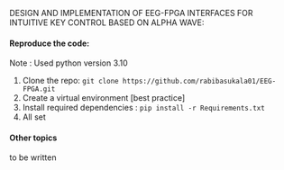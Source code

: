 DESIGN AND IMPLEMENTATION OF EEG-FPGA INTERFACES FOR INTUITIVE KEY CONTROL BASED ON ALPHA WAVE:

#### Reproduce the code:
Note : Used python version 3.10
1.  Clone the repo:
`git clone https://github.com/rabibasukala01/EEG-FPGA.git` </br>
2.  Create a virtual environment [best practice] 
3.  Install required dependencies :
   `pip install -r Requirements.txt`
4.  All set

#### Other topics

to be written

